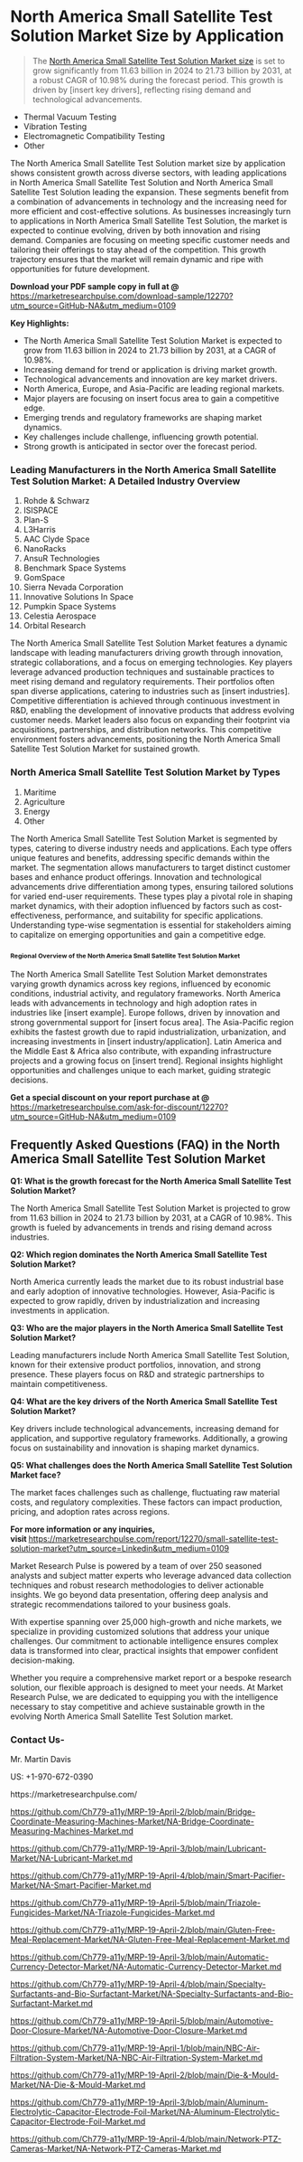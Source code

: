 <h1>North America Small Satellite Test Solution Market&nbsp;Size by Application</h1><blockquote><p>The <a href="https://marketresearchpulse.com/download-sample/12270?utm_source=GitHub-NA&amp;utm_medium=0109">North America Small Satellite Test Solution Market size</a> is set to grow significantly from 11.63 billion in 2024 to 21.73 billion by 2031, at a robust CAGR of 10.98% during the forecast period. This growth is driven by [insert key drivers], reflecting rising demand and technological advancements.</p></blockquote><ul><li>Thermal Vacuum Testing<li> Vibration Testing<li> Electromagnetic Compatibility Testing<li> Other</li></ul><p>The North America Small Satellite Test Solution market size by application shows consistent growth across diverse sectors, with leading applications in North America Small Satellite Test Solution and North America Small Satellite Test Solution leading the expansion. These segments benefit from a combination of advancements in technology and the increasing need for more efficient and cost-effective solutions. As businesses increasingly turn to applications in North America Small Satellite Test Solution, the market is expected to continue evolving, driven by both innovation and rising demand. Companies are focusing on meeting specific customer needs and tailoring their offerings to stay ahead of the competition. This growth trajectory ensures that the market will remain dynamic and ripe with opportunities for future development.</p><p><strong>Download your PDF sample copy in full at @ </strong><a href="https://marketresearchpulse.com/download-sample/12270?utm_source=GitHub-NA&amp;utm_medium=0109">https://marketresearchpulse.com/download-sample/12270?utm_source=GitHub-NA&amp;utm_medium=0109</a></p><p><strong>Key Highlights: </strong></p><ul><li>The North America Small Satellite Test Solution Market is expected to grow from 11.63 billion in 2024 to 21.73 billion by 2031, at a CAGR of 10.98%.</li><li>Increasing demand for trend or application is driving market growth.</li><li>Technological advancements and innovation are key market drivers.</li><li>North America, Europe, and Asia-Pacific are leading regional markets.</li><li>Major players are focusing on insert focus area to gain a competitive edge.</li><li>Emerging trends and regulatory frameworks are shaping market dynamics.</li><li>Key challenges include challenge, influencing growth potential.</li><li>Strong growth is anticipated in sector over the forecast period.</li></ul><h3>Leading Manufacturers in the North America Small Satellite Test Solution Market: A Detailed Industry Overview</h3><ol><li>Rohde & Schwarz</li><li>ISISPACE</li><li>Plan-S</li><li>L3Harris</li><li>AAC Clyde Space</li><li>NanoRacks</li><li>AnsuR Technologies</li><li>Benchmark Space Systems</li><li>GomSpace</li><li>Sierra Nevada Corporation</li><li>Innovative Solutions In Space</li><li>Pumpkin Space Systems</li><li>Celestia Aerospace</li><li>Orbital Research</li></ol><div class="flex max-w-full flex-col flex-grow"><div class="min-h-8 text-message flex w-full flex-col items-end gap-2 whitespace-normal break-words [.text-message+&amp;]:mt-5" dir="auto" data-message-author-role="assistant" data-message-id="fd8432e4-4910-450d-b182-61b7bfb0a01f" data-message-model-slug="gpt-4o"><div class="flex w-full flex-col gap-1 empty:hidden first:pt-[3px]"><div class="markdown prose w-full break-words dark:prose-invert light"><p>The North America Small Satellite Test Solution Market features a dynamic landscape with leading manufacturers driving growth through innovation, strategic collaborations, and a focus on emerging technologies. Key players leverage advanced production techniques and sustainable practices to meet rising demand and regulatory requirements. Their portfolios often span diverse applications, catering to industries such as [insert industries]. Competitive differentiation is achieved through continuous investment in R&amp;D, enabling the development of innovative products that address evolving customer needs. Market leaders also focus on expanding their footprint via acquisitions, partnerships, and distribution networks. This competitive environment fosters advancements, positioning the North America Small Satellite Test Solution Market for sustained growth.</p></div></div></div></div><h3>North America Small Satellite Test Solution Market by Types</h3><ol><li>Maritime<li> Agriculture<li> Energy<li> Other</li></ol><div class="flex max-w-full flex-col flex-grow"><div class="min-h-8 text-message flex w-full flex-col items-end gap-2 whitespace-normal break-words [.text-message+&amp;]:mt-5" dir="auto" data-message-author-role="assistant" data-message-id="084470be-0bb7-4664-bddf-5156b4f41249" data-message-model-slug="gpt-4o-mini"><div class="flex w-full flex-col gap-1 empty:hidden first:pt-[3px]"><div class="markdown prose w-full break-words dark:prose-invert light"><p>The North America Small Satellite Test Solution Market is segmented by types, catering to diverse industry needs and applications. Each type offers unique features and benefits, addressing specific demands within the market. The segmentation allows manufacturers to target distinct customer bases and enhance product offerings. Innovation and technological advancements drive differentiation among types, ensuring tailored solutions for varied end-user requirements. These types play a pivotal role in shaping market dynamics, with their adoption influenced by factors such as cost-effectiveness, performance, and suitability for specific applications. Understanding type-wise segmentation is essential for stakeholders aiming to capitalize on emerging opportunities and gain a competitive edge.</p></div></div></div></div><h3><span style="font-size: 11px;">Regional Overview of the North America Small Satellite Test Solution Market</span></h3><div class="flex max-w-full flex-col flex-grow"><div class="min-h-8 text-message flex w-full flex-col items-end gap-2 whitespace-normal break-words [.text-message+&amp;]:mt-5" dir="auto" data-message-author-role="assistant" data-message-id="e9038762-ce64-4e30-91c9-9bd413514231" data-message-model-slug="gpt-4o-mini"><div class="flex w-full flex-col gap-1 empty:hidden first:pt-[3px]"><div class="markdown prose w-full break-words dark:prose-invert light"><p>The North America Small Satellite Test Solution Market demonstrates varying growth dynamics across key regions, influenced by economic conditions, industrial activity, and regulatory frameworks. North America leads with advancements in technology and high adoption rates in industries like [insert example]. Europe follows, driven by innovation and strong governmental support for [insert focus area]. The Asia-Pacific region exhibits the fastest growth due to rapid industrialization, urbanization, and increasing investments in [insert industry/application]. Latin America and the Middle East &amp; Africa also contribute, with expanding infrastructure projects and a growing focus on [insert trend]. Regional insights highlight opportunities and challenges unique to each market, guiding strategic decisions.</p></div></div></div></div><p><strong>Get a special discount on your report purchase at @ </strong><a href="https://marketresearchpulse.com/ask-for-discount/12270?utm_source=GitHub-NA&amp;utm_medium=0109">https://marketresearchpulse.com/ask-for-discount/12270?utm_source=GitHub-NA&amp;utm_medium=0109</a></p><h2>Frequently Asked Questions (FAQ) in the North America Small Satellite Test Solution Market</h2><p><strong>Q1: What is the growth forecast for the North America Small Satellite Test Solution Market?</strong></p><p>The North America Small Satellite Test Solution Market is projected to grow from 11.63 billion in 2024 to 21.73 billion by 2031, at a CAGR of 10.98%. This growth is fueled by advancements in trends and rising demand across industries.</p><p><strong>Q2: Which region dominates the North America Small Satellite Test Solution Market?</strong></p><p>North America currently leads the market due to its robust industrial base and early adoption of innovative technologies. However, Asia-Pacific is expected to grow rapidly, driven by industrialization and increasing investments in application.</p><p><strong>Q3: Who are the major players in the North America Small Satellite Test Solution Market?</strong></p><p>Leading manufacturers include North America Small Satellite Test Solution, known for their extensive product portfolios, innovation, and strong presence. These players focus on R&amp;D and strategic partnerships to maintain competitiveness.</p><p><strong>Q4: What are the key drivers of the North America Small Satellite Test Solution Market?</strong></p><p>Key drivers include technological advancements, increasing demand for application, and supportive regulatory frameworks. Additionally, a growing focus on sustainability and innovation is shaping market dynamics.</p><p><strong>Q5: What challenges does the North America Small Satellite Test Solution Market face?</strong></p><p>The market faces challenges such as challenge, fluctuating raw material costs, and regulatory complexities. These factors can impact production, pricing, and adoption rates across regions.</p><p><strong>For more information or any inquiries, visit&nbsp;</strong><a href="https://marketresearchpulse.com/report/12270/small-satellite-test-solution-market?utm_source=Linkedin&utm_medium=0109">https://marketresearchpulse.com/report/12270/small-satellite-test-solution-market?utm_source=Linkedin&utm_medium=0109</a></p><p>Market Research Pulse is powered by a team of over 250 seasoned analysts and subject matter experts who leverage advanced data collection techniques and robust research methodologies to deliver actionable insights. We go beyond data presentation, offering deep analysis and strategic recommendations tailored to your business goals.</p><p>With expertise spanning over 25,000 high-growth and niche markets, we specialize in providing customized solutions that address your unique challenges. Our commitment to actionable intelligence ensures complex data is transformed into clear, practical insights that empower confident decision-making.</p><p>Whether you require a comprehensive market report or a bespoke research solution, our flexible approach is designed to meet your needs. At Market Research Pulse, we are dedicated to equipping you with the intelligence necessary to stay competitive and achieve sustainable growth in the evolving North America Small Satellite Test Solution market.</p><h3><strong>Contact Us-</strong></h3><p>Mr. Martin Davis</p><p>US: +1-970-672-0390</p><p>https://marketresearchpulse.com/</p><p><a href="https://github.com/Ch779-a11y/MRP-19-April-2/blob/main/Bridge-Coordinate-Measuring-Machines-Market/NA-Bridge-Coordinate-Measuring-Machines-Market.md">https://github.com/Ch779-a11y/MRP-19-April-2/blob/main/Bridge-Coordinate-Measuring-Machines-Market/NA-Bridge-Coordinate-Measuring-Machines-Market.md</a></p><p><a href="https://github.com/Ch779-a11y/MRP-19-April-3/blob/main/Lubricant-Market/NA-Lubricant-Market.md">https://github.com/Ch779-a11y/MRP-19-April-3/blob/main/Lubricant-Market/NA-Lubricant-Market.md</a></p><p><a href="https://github.com/Ch779-a11y/MRP-19-April-4/blob/main/Smart-Pacifier-Market/NA-Smart-Pacifier-Market.md">https://github.com/Ch779-a11y/MRP-19-April-4/blob/main/Smart-Pacifier-Market/NA-Smart-Pacifier-Market.md</a></p><p><a href="https://github.com/Ch779-a11y/MRP-19-April-5/blob/main/Triazole-Fungicides-Market/NA-Triazole-Fungicides-Market.md">https://github.com/Ch779-a11y/MRP-19-April-5/blob/main/Triazole-Fungicides-Market/NA-Triazole-Fungicides-Market.md</a></p><p><a href="https://github.com/Ch779-a11y/MRP-19-April-2/blob/main/Gluten-Free-Meal-Replacement-Market/NA-Gluten-Free-Meal-Replacement-Market.md">https://github.com/Ch779-a11y/MRP-19-April-2/blob/main/Gluten-Free-Meal-Replacement-Market/NA-Gluten-Free-Meal-Replacement-Market.md</a></p><p><a href="https://github.com/Ch779-a11y/MRP-19-April-3/blob/main/Automatic-Currency-Detector-Market/NA-Automatic-Currency-Detector-Market.md">https://github.com/Ch779-a11y/MRP-19-April-3/blob/main/Automatic-Currency-Detector-Market/NA-Automatic-Currency-Detector-Market.md</a></p><p><a href="https://github.com/Ch779-a11y/MRP-19-April-4/blob/main/Specialty-Surfactants-and-Bio-Surfactant-Market/NA-Specialty-Surfactants-and-Bio-Surfactant-Market.md">https://github.com/Ch779-a11y/MRP-19-April-4/blob/main/Specialty-Surfactants-and-Bio-Surfactant-Market/NA-Specialty-Surfactants-and-Bio-Surfactant-Market.md</a></p><p><a href="https://github.com/Ch779-a11y/MRP-19-April-5/blob/main/Automotive-Door-Closure-Market/NA-Automotive-Door-Closure-Market.md">https://github.com/Ch779-a11y/MRP-19-April-5/blob/main/Automotive-Door-Closure-Market/NA-Automotive-Door-Closure-Market.md</a></p><p><a href="https://github.com/Ch779-a11y/MRP-19-April-1/blob/main/NBC-Air-Filtration-System-Market/NA-NBC-Air-Filtration-System-Market.md">https://github.com/Ch779-a11y/MRP-19-April-1/blob/main/NBC-Air-Filtration-System-Market/NA-NBC-Air-Filtration-System-Market.md</a></p><p><a href="https://github.com/Ch779-a11y/MRP-19-April-2/blob/main/Die-&-Mould-Market/NA-Die-&-Mould-Market.md">https://github.com/Ch779-a11y/MRP-19-April-2/blob/main/Die-&-Mould-Market/NA-Die-&-Mould-Market.md</a></p><p><a href="https://github.com/Ch779-a11y/MRP-19-April-3/blob/main/Aluminum-Electrolytic-Capacitor-Electrode-Foil-Market/NA-Aluminum-Electrolytic-Capacitor-Electrode-Foil-Market.md">https://github.com/Ch779-a11y/MRP-19-April-3/blob/main/Aluminum-Electrolytic-Capacitor-Electrode-Foil-Market/NA-Aluminum-Electrolytic-Capacitor-Electrode-Foil-Market.md</a></p><p><a href="https://github.com/Ch779-a11y/MRP-19-April-4/blob/main/Network-PTZ-Cameras-Market/NA-Network-PTZ-Cameras-Market.md">https://github.com/Ch779-a11y/MRP-19-April-4/blob/main/Network-PTZ-Cameras-Market/NA-Network-PTZ-Cameras-Market.md</a></p>
